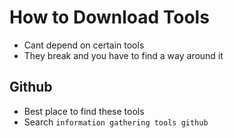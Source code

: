 # How to Download Tools
- Cant depend on certain tools
- They break and you have to find a way around it

## Github
- Best place to find these tools
- Search `information gathering tools github` 
